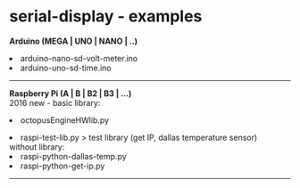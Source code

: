 # serial-display - examples

<b>Arduino (MEGA | UNO | NANO | ..)</b><br />
<li>arduino-nano-sd-volt-meter.ino<br />
<li>arduino-uno-sd-time.ino<br />
<hr />

<b>Raspberry Pi (A | B | B2 | B3 | ...)</b><br />
2016 new - basic library: <li>octopusEngineHWlib.py<br />
<li>raspi-test-lib.py > test library (get IP, dallas temperature sensor)<br />
without library:<br />
<li>raspi-python-dallas-temp.py<br />
<li>raspi-python-get-ip.py<br />

<hr />



